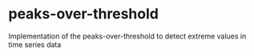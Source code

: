 # peaks-over-threshold
Implementation of the peaks-over-threshold to detect extreme values in time series data
